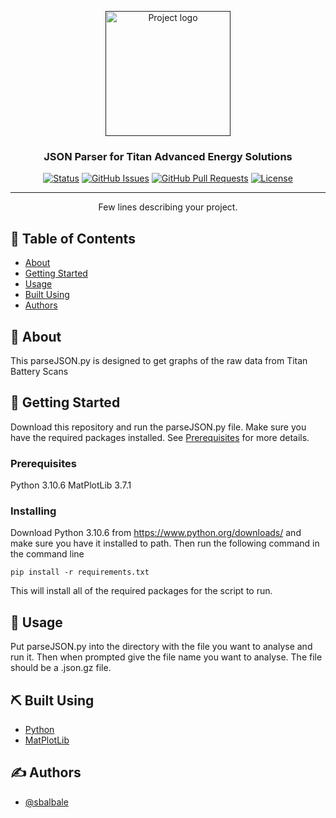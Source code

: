 <p align="center">
  <a href="" rel="noopener">
 <img width=200px height=200px src="https://yt3.googleusercontent.com/ytc/AGIKgqNSx98ETaF1c2swUDVa_UF-nc5ENKXskgzx-9rG7w=s900-c-k-c0x00ffffff-no-rj" alt="Project logo"></a>
</p>

<h3 align="center">JSON Parser for Titan Advanced Energy Solutions</h3>

<div align="center">

[![Status](https://img.shields.io/badge/status-active-success.svg)]()
[![GitHub Issues](https://img.shields.io/github/issues/kylelobo/The-Documentation-Compendium.svg)](https://github.com/kylelobo/The-Documentation-Compendium/issues)
[![GitHub Pull Requests](https://img.shields.io/github/issues-pr/kylelobo/The-Documentation-Compendium.svg)](https://github.com/kylelobo/The-Documentation-Compendium/pulls)
[![License](https://img.shields.io/badge/license-MIT-blue.svg)](/LICENSE)

</div>

---

<p align="center"> Few lines describing your project.
    <br> 
</p>

## 📝 Table of Contents

- [About](#about)
- [Getting Started](#getting_started)
- [Usage](#usage)
- [Built Using](#built_using)
- [Authors](#authors)

## 🧐 About <a name = "about"></a>

This parseJSON.py is designed to get graphs of the raw data from Titan Battery Scans

## 🏁 Getting Started <a name = "getting_started"></a>

Download this repository and run the parseJSON.py file. Make sure you have the required packages installed. See [Prerequisites](#prerequisites) for more details.

### Prerequisites

Python 3.10.6
MatPlotLib 3.7.1

### Installing

Download Python 3.10.6 from https://www.python.org/downloads/ and make sure you have it installed to path. Then run the following command in the command line

``` pip install -r requirements.txt ```

This will install all of the required packages for the script to run.

## 🎈 Usage <a name="usage"></a>

Put parseJSON.py into the directory with the file you want to analyse and run it. Then when prompted give the file name you want to analyse. The file should be a .json.gz file.

## ⛏️ Built Using <a name = "built_using"></a>

- [Python](https://www.python.org/)
- [MatPlotLib](https://matplotlib.org/)

## ✍️ Authors <a name = "authors"></a>

- [@sbalbale](https://github.com/sbalbale)